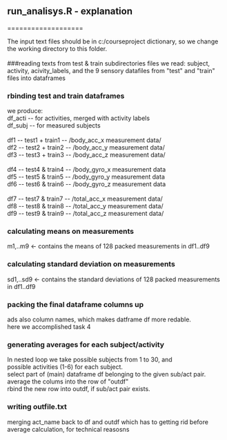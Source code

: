 ## run_analisys.R  - explanation

===================

The input text files should be in c:/courseproject dictionary, so we change the working directory to this folder.<br><br>
###reading texts from test & train subdirectories
files we read: subject, activity, acivity_labels, and the 9 sensory datafiles from "test" and "train" files into dataframes
### rbinding test and train dataframes
we produce:<br>
df_acti -- for activities, merged with activity labels<br>
df_subj -- for measured subjects<br><br>
df1 --  test1 + train1 -- /body_acc_x measurement data/<br>
df2 --  test2 + train2 -- /body_acc_y measurement data/<br>
df3 --  test3 + train3 -- /body_acc_z measurement data/<br><br>
df4 --  test4 & train4 -- /body_gyro_x measurement data<br>
df5 --  test5 & train5 -- /body_gyro_y measurement data<br>
df6 --  test6 & train6 -- /body_gyro_z measurement data<br><br>
df7 --  test7 & train7 -- /total_acc_x measurement data/<br>
df8 --  test8 & train8 -- /total_acc_y measurement data/<br>
df9 --  test9 & train9 -- /total_acc_z measurement data/<br>
### calculating means on measurements
m1,..m9  <- contains the means of 128 packed measurements in df1..df9

### calculating standard deviation on measurements
sd1,..sd9  <- contains the standard deviations of 128 packed measurements in df1..df9
### packing the final dataframe columns up
ads also column names, which makes datframe df more redable.<br>
here we accomplished task 4
### generating averages for each subject/activity
In nested loop we take possible subjects from 1 to 30, and<br>
possible activities (1-6) for each subject. <br>
select part of (main) dataframe df belonging to the given sub/act pair. <br>
average the colums into the row of "outdf"<br>
rbind  the new row into outdf, if sub/act pair exists.<br>
### writing outfile.txt
merging act_name back to df and outdf which has to getting rid before average calculation, for technical reasosns 



 

